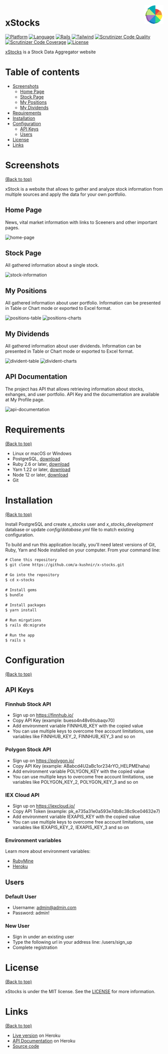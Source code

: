 <a href="http://x-stocks.herokuapp.com/">
    <img src="https://raw.githubusercontent.com/a-kushnir/x-stocks/main/app/assets/images/favicon/favicon.svg" alt="xStocks logo" title="xStocks" align="right" height="60" />
</a>

# xStocks

[![Platform](https://img.shields.io/badge/platform-windows%20%7C%20macos%20%7C%20linux-blue)](https://img.shields.io/badge/platform-windows%20%7C%20macos%20%7C%20linux-blue)
[![Language](https://img.shields.io/badge/language-ruby-orange)](https://img.shields.io/badge/language-ruby-orange)
[![Rails](https://img.shields.io/gem/v/rails?label=rails)](https://img.shields.io/gem/v/rails?label=rails)
[![Tailwind](https://img.shields.io/github/package-json/dependency-version/a-kushnir/x-stocks/tailwindcss?label=tailwind)](https://img.shields.io/github/package-json/dependency-version/a-kushnir/x-stocks/tailwindcss?label=tailwind)
[![Scrutinizer Code Quality](https://img.shields.io/scrutinizer/quality/g/a-kushnir/x-stocks/main)](https://img.shields.io/scrutinizer/quality/g/a-kushnir/x-stocks/main)
[![Scrutinizer Code Coverage](https://img.shields.io/scrutinizer/coverage/g/a-kushnir/x-stocks/main)](https://img.shields.io/scrutinizer/coverage/g/a-kushnir/x-stocks/main)
[![License](https://img.shields.io/github/license/a-kushnir/x-stocks)](https://img.shields.io/github/license/a-kushnir/x-stocks)

[xStocks](http://x-stocks.herokuapp.com/) is a Stock Data Aggregator website

# Table of contents

- [Screenshots](#screenshots)
    - [Home Page](#home-page)
    - [Stock Page](#stock-page)
    - [My Positions](#my-positions)
    - [My Dividends](#my-dividends)
- [Requirements](#requirements)
- [Installation](#installation)
- [Configuration](#configuration)
    - [API Keys](#api-keys)
    - [Users](#users)
- [License](#license)
- [Links](#links)

# Screenshots

[(Back to top)](#table-of-contents)

xStock is a website that allows to gather and analyze stock information from multiple sources and apply the data for your own portfolio.

## Home Page
News, vital market information with links to Sceeners and other important pages.

![home-page](https://user-images.githubusercontent.com/1454297/92982276-a58df780-f45a-11ea-897a-34c22b7cb71f.png)

## Stock Page
All gathered information about a single stock.

![stock-information](https://user-images.githubusercontent.com/1454297/109260607-b12c6b00-77bb-11eb-86e1-7c22afa8389c.png)

## My Positions
All gathered information about user portfolio. Information can be presented in Table or Chart mode or exported to Excel format.

![positions-table](https://user-images.githubusercontent.com/1454297/92982317-dff79480-f45a-11ea-83a3-55d0abec70e3.png)
![positions-charts](https://user-images.githubusercontent.com/1454297/92982319-e259ee80-f45a-11ea-9744-69176ec46e09.png)

## My Dividends
All gathered information about user dividends. Information can be presented in Table or Chart mode or exported to Excel format.

![divident-table](https://user-images.githubusercontent.com/1454297/92982334-f30a6480-f45a-11ea-9ce7-9855bd6fd86a.png)
![divident-charts](https://user-images.githubusercontent.com/1454297/92982335-f4d42800-f45a-11ea-86ca-3b1a607eefe9.png)

## API Documentation
The project has API that allows retrieving information about stocks, exhanges, and user portfolio. API Key and the documentation are available at My Profile page.

![api-documentation](https://user-images.githubusercontent.com/1454297/109259195-f307e200-77b8-11eb-8a0f-7936b16daecb.png)

# Requirements

[(Back to top)](#table-of-contents)

* Linux or macOS or Windows
* PostgreSQL, [download](https://www.postgresql.org/download/)
* Ruby 2.6 or later, [download](https://www.ruby-lang.org/en/downloads/)
* Yarn 1.22 or later, [download](https://classic.yarnpkg.com/en/docs/install/)
* Node 12 or later, [download](https://nodejs.org/en/download/)
* Git

# Installation

[(Back to top)](#table-of-contents)

Install PostgreSQL and create _x_stocks_ user and _x_stocks_development_ database or update _config/database.yml_ file to match existing configuration.

To build and run this application locally, you'll need latest versions of Git, Ruby, Yarn and Node installed on your computer. From your command line:

```
# Clone this repository
$ git clone https://github.com/a-kushnir/x-stocks.git

# Go into the repository
$ cd x-stocks

# Install gems
$ bundle

# Install packages
$ yarn install

# Run mirgations
$ rails db:migrate

# Run the app
$ rails s
```

# Configuration

[(Back to top)](#table-of-contents)

## API Keys

### Finnhub Stock API
* Sign up on https://finnhub.io/
* Copy API Key (example: bueso4n48v6tiubaqv70)
* Add environment variable FINNHUB_KEY with the copied value
* You can use multiple keys to overcome free account limitations, use variables like FINNHUB_KEY_2, FINNHUB_KEY_3 and so on

### Polygon Stock API
* Sign up on https://polygon.io/
* Copy API Key (example: ABabcd4U2aBc1or234rYO_HELPMEhaha)
* Add environment variable POLYGON_KEY with the copied value
* You can use multiple keys to overcome free account limitations, use variables like POLYGON_KEY_2, POLYGON_KEY_3 and so on

### IEX Cloud API
* Sign up on https://iexcloud.io/
* Copy API Token (example: pk_e735a31e0a593e7db8c38c9ce04632e7)
* Add environment variable IEXAPIS_KEY with the copied value
* You can use multiple keys to overcome free account limitations, use variables like IEXAPIS_KEY_2, IEXAPIS_KEY_3 and so on

### Environment variables

Learn more about environment variables:
* [RubyMine](https://www.jetbrains.com/help/objc/add-environment-variables-and-program-arguments.html)
* [Heroku](https://devcenter.heroku.com/articles/config-vars)

## Users

### Default User
* Username: admin@admin.com
* Password: admin!

### New User
* Sign in under an existing user
* Type the following url in your address line: /users/sign_up
* Complete registration

# License

[(Back to top)](#table-of-contents)

xStocks is under the MIT license. See the [LICENSE](https://github.com/a-kushnir/x-stocks/blob/main/LICENSE) for more information.

# Links

[(Back to top)](#table-of-contents)

* [Live version](http://x-stocks.herokuapp.com/) on Heroku
* [API Documentation](http://x-stocks.herokuapp.com/api_docs) on Heroku
* [Source code](https://github.com/a-kushnir/x-stocks)

